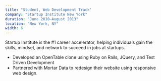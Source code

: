 ```yaml
---
title: "Student, Web Development Track"
company: "Startup Institute New York"
duration: "June 2010–August 2013"
location: "New York, NY"
width: 6
---
```

Startup Institute is the #1 career accelerator, helping individuals gain the
skills, mindset, and network to succeed in jobs at startups.

* Developed an OpenTable clone using Ruby on Rails, JQuery, and Test Driven Development
* Partnered with Mortar Data to redesign their website using responsive web design.
